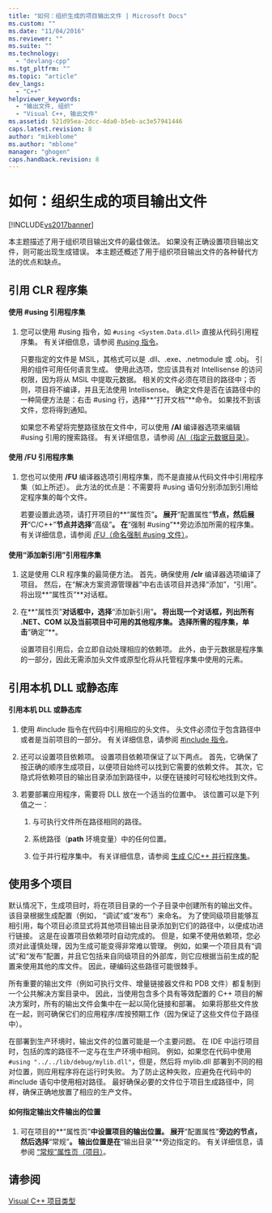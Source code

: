 ```yaml
---
title: "如何：组织生成的项目输出文件 | Microsoft Docs"
ms.custom: ""
ms.date: "11/04/2016"
ms.reviewer: ""
ms.suite: ""
ms.technology: 
  - "devlang-cpp"
ms.tgt_pltfrm: ""
ms.topic: "article"
dev_langs: 
  - "C++"
helpviewer_keywords: 
  - "输出文件, 组织"
  - "Visual C++, 输出文件"
ms.assetid: 521d95ea-2dcc-4da0-b5eb-ac3e57941446
caps.latest.revision: 8
author: "mikeblome"
ms.author: "mblome"
manager: "ghogen"
caps.handback.revision: 8
---
```

# 如何：组织生成的项目输出文件
[!INCLUDE[vs2017banner](../assembler/inline/includes/vs2017banner.md)]

本主题描述了用于组织项目输出文件的最佳做法。  如果没有正确设置项目输出文件，则可能出现生成错误。  本主题还概述了用于组织项目输出文件的各种替代方法的优点和缺点。  
  
## 引用 CLR 程序集  
  
#### 使用 \#using 引用程序集  
  
1.  您可以使用 \#using 指令，如 `#using <System.Data.dll>` 直接从代码引用程序集。  有关详细信息，请参阅 [\#using 指令](../preprocessor/hash-using-directive-cpp.md)。  
  
     只要指定的文件是 MSIL，其格式可以是 .dll、.exe、.netmodule 或 .obj。  引用的组件可用任何语言生成。  使用此选项，您应该具有对 Intellisense 的访问权限，因为将从 MSIL 中提取元数据。  相关的文件必须在项目的路径中；否则，项目将不编译，并且无法使用 Intellisense。  确定文件是否在该路径中的一种简便方法是：右击 \#using 行，选择**“打开文档”**命令。  如果找不到该文件，您将得到通知。  
  
     如果您不希望将完整路径放在文件中，可以使用 **\/AI** 编译器选项来编辑 \#using 引用的搜索路径。  有关详细信息，请参阅 [\/AI（指定元数据目录）](../build/reference/ai-specify-metadata-directories.md)。  
  
#### 使用 \/FU 引用程序集  
  
1.  您也可以使用 **\/FU** 编译器选项引用程序集，而不是直接从代码文件中引用程序集（如上所述）。  此方法的优点是：不需要将 \#using 语句分别添加到引用给定程序集的每个文件。  
  
     若要设置此选项，请打开项目的**“属性页”**。  展开**“配置属性”**节点，然后展开**“C\/C\+\+”**节点并选择**“高级”**。  在**“强制 \#using”**旁边添加所需的程序集。  有关详细信息，请参阅 [\/FU（命名强制 \#using 文件）](../build/reference/fu-name-forced-hash-using-file.md)。  
  
#### 使用“添加新引用”引用程序集  
  
1.  这是使用 CLR 程序集的最简便方法。  首先，确保使用 **\/clr** 编译器选项编译了项目。  然后，在“解决方案资源管理器”中右击该项目并选择“添加”，“引用”。  将出现**“属性页”**对话框。  
  
2.  在**“属性页”**对话框中，选择**“添加新引用”**。  将出现一个对话框，列出所有 .NET、COM 以及当前项目中可用的其他程序集。  选择所需的程序集，单击**“确定”**。  
  
     设置项目引用后，会立即自动处理相应的依赖项。  此外，由于元数据是程序集的一部分，因此无需添加头文件或原型化将从托管程序集中使用的元素。  
  
## 引用本机 DLL 或静态库  
  
#### 引用本机 DLL 或静态库  
  
1.  使用 \#include 指令在代码中引用相应的头文件。  头文件必须位于包含路径中或者是当前项目的一部分。  有关详细信息，请参阅 [\#include 指令](../preprocessor/hash-include-directive-c-cpp.md)。  
  
2.  还可以设置项目依赖项。  设置项目依赖项保证了以下两点。  首先，它确保了按正确的顺序生成项目，以便项目始终可以找到它需要的依赖文件。  其次，它隐式将依赖项目的输出目录添加到路径中，以便在链接时可轻松地找到文件。  
  
3.  若要部署应用程序，需要将 DLL 放在一个适当的位置中。  该位置可以是下列值之一：  
  
    1.  与可执行文件所在路径相同的路径。  
  
    2.  系统路径（**path** 环境变量）中的任何位置。  
  
    3.  位于并行程序集中。  有关详细信息，请参阅 [生成 C\/C\+\+ 并行程序集](../build/building-c-cpp-side-by-side-assemblies.md)。  
  
## 使用多个项目  
 默认情况下，生成项目时，将在项目目录的一个子目录中创建所有的输出文件。  该目录根据生成配置（例如，  “调试”或“发布”）来命名。  为了使同级项目能够互相引用，每个项目必须显式将其他项目输出目录添加到它们的路径中，以便成功进行链接。  这是在设置项目依赖项时自动完成的。  但是，如果不使用依赖项，您必须对此谨慎处理，因为生成可能变得非常难以管理。  例如，如果一个项目具有“调试”和“发布”配置，并且它包括来自同级项目的外部库，则它应根据当前生成的配置来使用其他的库文件。  因此，硬编码这些路径可能很棘手。  
  
 所有重要的输出文件（例如可执行文件、增量链接器文件和 PDB 文件）都复制到一个公共解决方案目录中。  因此，当使用包含多个具有等效配置的 C\+\+ 项目的解决方案时，所有的输出文件会集中在一起以简化链接和部署。  如果将那些文件放在一起，则可确保它们的应用程序\/库按预期工作（因为保证了这些文件位于路径中）。  
  
 在部署到生产环境时，输出文件的位置可能是一个主要问题。  在 IDE 中运行项目时，包括的库的路径不一定与在生产环境中相同。  例如，如果您在代码中使用 `#using "../../lib/debug/mylib.dll"`，但是，然后将 mylib.dll 部署到不同的相对位置，则应用程序将在运行时失败。  为了防止这种失败，应避免在代码中的 \#include 语句中使用相对路径。  最好确保必要的文件位于项目生成路径中，同样，确保正确地放置了相应的生产文件。  
  
#### 如何指定输出文件输出的位置  
  
1.  可在项目的**“属性页”**中设置项目的输出位置。  展开**“配置属性”**旁边的节点，然后选择**“常规”**。  输出位置是在**“输出目录”**旁边指定的。  有关详细信息，请参阅 [“常规”属性页（项目）](../ide/general-property-page-project.md)。  
  
## 请参阅  
 [Visual C\+\+ 项目类型](../ide/visual-cpp-project-types.md)